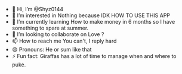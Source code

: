 - 👋 Hi, I’m @Shyz0144
- 👀 I’m interested in Nothing because IDK HOW TO USE THIS APP
- 🌱 I’m currently learning How to make money in 6 months so I have something to spare at summer.
- 💞️ I’m looking to collaborate on Love ? 
- 📫 How to reach me You can't, I reply hard
- 😄 Pronouns: He or sum like that
- ⚡ Fun fact: Giraffas has a lot of time to manage when and where to puke.

<!---
Shyz0144/Shyz0144 is a ✨ special ✨ repository because its `README.md` (this file) appears on your GitHub profile.
You can click the Preview link to take a look at your changes.
--->
